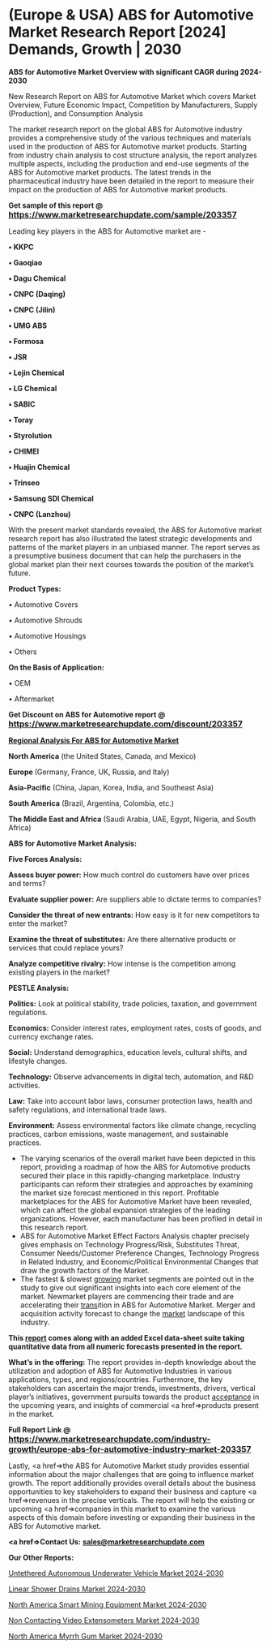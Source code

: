 # (Europe & USA) ABS for Automotive Market Research Report [2024] Demands, Growth | 2030

<strong>ABS for Automotive Market Overview with significant CAGR during 2024-2030</strong>

New Research Report on ABS for Automotive Market which covers Market Overview, Future Economic Impact, Competition by Manufacturers, Supply (Production), and Consumption Analysis

The market research report on the global ABS for Automotive industry provides a comprehensive study of the various techniques and materials used in the production of ABS for Automotive market products. Starting from industry chain analysis to cost structure analysis, the report analyzes multiple aspects, including the production and end-use segments of the ABS for Automotive market products. The latest trends in the pharmaceutical industry have been detailed in the report to measure their impact on the production of ABS for Automotive market products.

<strong>Get sample of this report @ <a href=https://www.marketresearchupdate.com/sample/203357><font size=3 color=#0000ff>https://www.marketresearchupdate.com/sample/203357</font></a></strong>

Leading key players in the ABS for Automotive market are -

<strong>• KKPC

• Gaoqiao

• Dagu Chemical

• CNPC (Daqing)

• CNPC (Jilin)

• UMG ABS

• Formosa

• JSR

• Lejin Chemical

• LG Chemical

• SABIC

• Toray

• Styrolution

• CHIMEI

• Huajin Chemical

• Trinseo

• Samsung SDI Chemical

• CNPC (Lanzhou)</strong>

With the present market standards revealed, the ABS for Automotive market research report has also illustrated the latest strategic developments and patterns of the market players in an unbiased manner. The report serves as a presumptive business document that can help the purchasers in the global market plan their next courses towards the position of the market’s future.

<strong>Product Types:</strong>

• Automotive Covers

• Automotive Shrouds

• Automotive Housings

• Others

<strong>On the Basis of Application:</strong>

• OEM

• Aftermarket

<strong>Get Discount on ABS for Automotive report @ <a href=https://www.marketresearchupdate.com/discount/203357><font size=3 color=#0000ff>https://www.marketresearchupdate.com/discount/203357</font></a></strong>

<strong><u><b>Regional Analysis For ABS for Automotive Market</b></u></strong>

<strong><b>North America</b></strong> (the United States, Canada, and Mexico)

<strong><b>Europe </b></strong>(Germany, France, UK, Russia, and Italy)

<strong><b>Asia-Pacific</b></strong> (China, Japan, Korea, India, and Southeast Asia)

<strong><b>South America</b></strong> (Brazil, Argentina, Colombia, etc.)

<strong><b>The Middle East and Africa</b></strong> (Saudi Arabia, UAE, Egypt, Nigeria, and South Africa)

<strong>ABS for Automotive Market Analysis:</strong>

<strong>Five Forces Analysis:</strong>

<strong>Assess buyer power:</strong> How much control do customers have over prices and terms?

<strong>Evaluate supplier power:</strong> Are suppliers able to dictate terms to companies?

<strong>Consider the threat of new entrants:</strong> How easy is it for new competitors to enter the market?

<strong>Examine the threat of substitutes:</strong> Are there alternative products or services that could replace yours?

<strong>Analyze competitive rivalry:</strong> How intense is the competition among existing players in the market?

<strong>PESTLE Analysis:</strong>

<strong>Politics:</strong> Look at political stability, trade policies, taxation, and government regulations.

<strong>Economics:</strong> Consider interest rates, employment rates, costs of goods, and currency exchange rates.

<strong>Social:</strong> Understand demographics, education levels, cultural shifts, and lifestyle changes.

<strong>Technology:</strong> Observe advancements in digital tech, automation, and R&D activities.

<strong>Law:</strong> Take into account labor laws, consumer protection laws, health and safety regulations, and international trade laws.

<strong>Environment:</strong> Assess environmental factors like climate change, recycling practices, carbon emissions, waste management, and sustainable practices.

<ul>
  <li>The varying scenarios of the overall market have been depicted in this report, providing a roadmap of how the ABS for Automotive products secured their place in this rapidly-changing marketplace. Industry participants can reform their strategies and approaches by examining the market size forecast mentioned in this report. Profitable marketplaces for the ABS for Automotive Market have been revealed, which can affect the global expansion strategies of the leading organizations. However, each manufacturer has been profiled in detail in this research report.</li>
  <li>ABS for Automotive Market Effect Factors Analysis chapter precisely gives emphasis on Technology Progress/Risk, Substitutes Threat, Consumer Needs/Customer Preference Changes, Technology Progress in Related Industry, and Economic/Political Environmental Changes that draw the growth factors of the Market.</li>
  <li>The fastest &amp; slowest <a href=ASDF991299>growing</a> market segments are pointed out in the study to give out significant insights into each core element of the market. Newmarket players are commencing their trade and are accelerating their <a href=>trans</a>ition in ABS for Automotive Market. Merger and acquisition activity forecast to change the <a href=>market</a> landscape of this industry.</li>
</ul>
<strong>This <a href=>report</a> comes along with an added Excel data-sheet suite taking quantitative data from all numeric forecasts presented in the report.</strong>

<strong>What’s in the offering:</strong> The report provides in-depth knowledge about the utilization and adoption of ABS for Automotive Industries in various applications, types, and regions/countries. Furthermore, the key stakeholders can ascertain the major trends, investments, drivers, vertical player’s initiatives, government pursuits towards the product <a href=ASDF881288>acceptance</a> in the upcoming years, and insights of commercial <a href=>products</a> present in the market.

<strong>Full Report Link @ <a href=https://www.marketresearchupdate.com/industry-growth/europe-abs-for-automotive-industry-market-203357><font size=3 color=#0000ff>https://www.marketresearchupdate.com/industry-growth/europe-abs-for-automotive-industry-market-203357</font></a></strong>

Lastly, <a href=>the</a> ABS for Automotive Market study provides essential information about the major challenges that are going to influence market growth. The report additionally provides overall details about the business opportunities to key stakeholders to expand their business and capture <a href=>revenues</a> in the precise verticals. The report will help the existing or upcoming <a href=>companies</a> in this market to examine the various aspects of this domain before investing or expanding their business in the ABS for Automotive market.

<strong><a href=><strong>Contact Us:</strong></a></strong>
<strong>sales@marketresearchupdate.com</strong>

<strong>Our Other Reports:</strong>

<a href=https://www.linkedin.com/pulse/untethered-autonomous-underwater-vehicle-market-1f>Untethered Autonomous Underwater Vehicle Market 2024-2030</a>

<a href=https://www.linkedin.com/pulse/linear-shower-drains-market-analysis-segment>Linear Shower Drains Market 2024-2030</a>

<a href=https://www.linkedin.com/pulse/north-america-smart-mining-equipment-market-trends>North America Smart Mining Equipment Market 2024-2030</a>

<a href=https://www.linkedin.com/pulse/non-contacting-video-extensometers-market-growing-5lk4f/>Non Contacting Video Extensometers Market 2024-2030</a>

<a href=https://www.linkedin.com/pulse/north-america-myrrh-gum-market-future-scope-demands-fh9mf/>North America Myrrh Gum Market 2024-2030</a>

